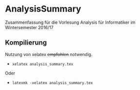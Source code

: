 # AnalysisSummary
Zusammenfassung für die Vorlesung Analysis für Informatiker im Wintersemester 2016/17

## Kompilierung
Nutzung von xelatex ~~empfohlen~~ notwendig.

* ```xelatex analysis_summary.tex```

Oder

* ```latexmk -xelatex analysis_summary.tex```

